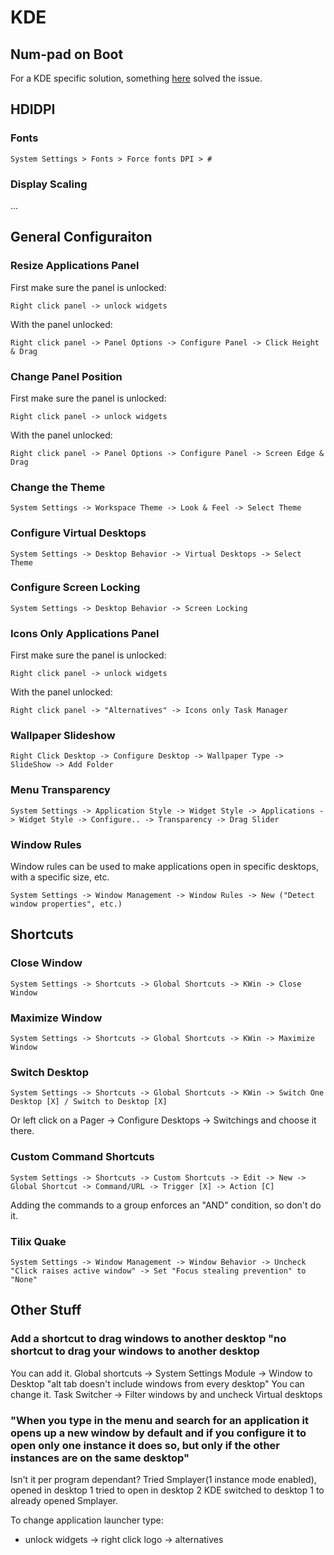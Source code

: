 # KDE
## Num-pad on Boot
For a KDE specific solution, something [here](https://forum.manjaro.org/t/solved-how-to-turn-on-numlock-on-boot-on-plasma/8301/2) solved the issue.

## HDIDPI
### Fonts
    System Settings > Fonts > Force fonts DPI > #

### Display Scaling
...

## General Configuraiton
### Resize Applications Panel
First make sure the panel is unlocked:

    Right click panel -> unlock widgets
    
With the panel unlocked:

    Right click panel -> Panel Options -> Configure Panel -> Click Height & Drag

### Change Panel Position
First make sure the panel is unlocked:

    Right click panel -> unlock widgets
    
With the panel unlocked:

    Right click panel -> Panel Options -> Configure Panel -> Screen Edge & Drag

### Change the Theme

    System Settings -> Workspace Theme -> Look & Feel -> Select Theme

### Configure Virtual Desktops

    System Settings -> Desktop Behavior -> Virtual Desktops -> Select Theme

### Configure Screen Locking

    System Settings -> Desktop Behavior -> Screen Locking

### Icons Only Applications Panel
First make sure the panel is unlocked:

    Right click panel -> unlock widgets
    
With the panel unlocked:

    Right click panel -> "Alternatives" -> Icons only Task Manager

### Wallpaper Slideshow

    Right Click Desktop -> Configure Desktop -> Wallpaper Type -> SlideShow -> Add Folder

### Menu Transparency

    System Settings -> Application Style -> Widget Style -> Applications -> Widget Style -> Configure.. -> Transparency -> Drag Slider

### Window Rules
Window rules can be used to make applications open in specific desktops, with a specific size, etc.

    System Settings -> Window Management -> Window Rules -> New ("Detect window properties", etc.)

## Shortcuts
### Close Window
    
    System Settings -> Shortcuts -> Global Shortcuts -> KWin -> Close Window

### Maximize Window
    
    System Settings -> Shortcuts -> Global Shortcuts -> KWin -> Maximize Window

### Switch Desktop

    System Settings -> Shortcuts -> Global Shortcuts -> KWin -> Switch One Desktop [X] / Switch to Desktop [X]

Or left click on a Pager -> Configure Desktops -> Switchings and choose it there. 

### Custom Command Shortcuts

    System Settings -> Shortcuts -> Custom Shortcuts -> Edit -> New -> Global Shortcut -> Command/URL -> Trigger [X] -> Action [C]

Adding the commands to a group enforces an "AND" condition, so don't do it.

### Tilix Quake

    System Settings -> Window Management -> Window Behavior -> Uncheck "Click raises active window" -> Set "Focus stealing prevention" to "None"

## Other Stuff
### Add a shortcut to drag windows to another desktop "no shortcut to drag your windows to another desktop 
You can add it. Global shortcuts -> System Settings Module -> Window to Desktop "alt tab doesn't include windows from every desktop" You can change it. Task Switcher -> Filter windows by and uncheck Virtual desktops 

### "When you type in the menu and search for an application it opens up a new window by default and if you configure it to open only one instance it does so, but only if the other instances are on the same desktop" 

Isn't it per program dependant? Tried Smplayer(1 instance mode enabled), opened in desktop 1 tried to open in desktop 2 KDE switched to desktop 1 to already opened Smplayer. 

To change application launcher type:
- unlock widgets ->  right click logo ->  alternatives